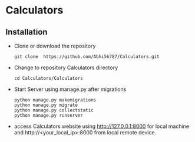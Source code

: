 # Calculators

## Installation

- Clone or download the repository
  ```
  git clone  https://github.com/Abhi56787/Calculators.git
  ```
  
- Change to repository Calculators directory
  ```
  cd Calculators/Calculators
  ```
  
- Start Server using manage.py after migrations
  ```
  python manage.py makemigrations
  python manage.py migrate
  python manage.py collectstatic
  python manage.py runserver
  ```
  
- access Calculators website using http://127.0.0.1:8000 for local machine and http://<your_local_ip>:8000 from local remote device.
